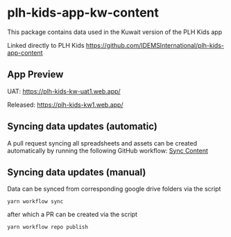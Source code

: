 # plh-kids-app-kw-content
This package contains data used in the Kuwait version of the PLH Kids app

Linked directly to PLH Kids https://github.com/IDEMSInternational/plh-kids-app-content

## App Preview
UAT: https://plh-kids-kw-uat1.web.app/

Released: https://plh-kids-kw1.web.app/

## Syncing data updates (automatic)
A pull request syncing all spreadsheets and assets can be created automatically by running the following GitHub workflow: [Sync Content](https://github.com/ParentingForLifelongHealth/plh-kids-app-kw-content/actions/workflows/content-sync.yml)

## Syncing data updates (manual)
Data can be synced from corresponding google drive folders via the script
```
yarn workflow sync
```
after which a PR can be created via the script
```
yarn workflow repo publish
```
